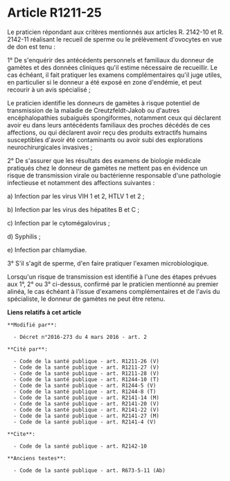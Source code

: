 # Article R1211-25

Le praticien répondant aux critères mentionnés aux articles R. 2142-10 et R. 2142-11 réalisant le recueil de sperme ou le
prélèvement d'ovocytes en vue de don est tenu : 

1° De s'enquérir des antécédents personnels et familiaux du donneur de gamètes et des données cliniques qu'il estime
nécessaire de recueillir. Le cas échéant, il fait pratiquer les examens complémentaires qu'il juge utiles, en particulier si
le donneur a été exposé en zone d'endémie, et peut recourir à un avis spécialisé ; 

Le praticien identifie les donneurs de gamètes à risque potentiel de transmission de la maladie de Creutzfeldt-Jakob ou
d'autres encéphalopathies subaiguës spongiformes, notamment ceux qui déclarent avoir eu dans leurs antécédents familiaux des
proches décédés de ces affections, ou qui déclarent avoir reçu des produits extractifs humains susceptibles d'avoir été
contaminants ou avoir subi des explorations neurochirurgicales invasives ; 

2° De s'assurer que les résultats des examens de biologie médicale pratiqués chez le donneur de gamètes ne mettent pas en
évidence un risque de transmission virale ou bactérienne responsable d'une pathologie infectieuse et notamment des affections
suivantes : 

a) Infection par les virus VIH 1 et 2, HTLV 1 et 2 ; 

b) Infection par les virus des hépatites B et C ; 

c) Infection par le cytomégalovirus ; 

d) Syphilis ; 

e) Infection par chlamydiae. 

3° S'il s'agit de sperme, d'en faire pratiquer l'examen microbiologique. 

Lorsqu'un risque de transmission est identifié à l'une des étapes prévues aux 1°, 2° ou 3° ci-dessus, confirmé par le
praticien mentionné au premier alinéa, le cas échéant à l'issue d'examens complémentaires et de l'avis du spécialiste, le
donneur de gamètes ne peut être retenu.

**Liens relatifs à cet article**

	**Modifié par**:

	  - Décret n°2016-273 du 4 mars 2016 - art. 2

	**Cité par**:

	  - Code de la santé publique - art. R1211-26 (V)
	  - Code de la santé publique - art. R1211-27 (V)
	  - Code de la santé publique - art. R1211-28 (V)
	  - Code de la santé publique - art. R1244-10 (T)
	  - Code de la santé publique - art. R1244-5 (V)
	  - Code de la santé publique - art. R1244-8 (T)
	  - Code de la santé publique - art. R2141-14 (M)
	  - Code de la santé publique - art. R2141-20 (V)
	  - Code de la santé publique - art. R2141-22 (V)
	  - Code de la santé publique - art. R2141-27 (M)
	  - Code de la santé publique - art. R2141-4 (V)

	**Cite**:

	  - Code de la santé publique - art. R2142-10

	**Anciens textes**:

	  - Code de la santé publique - art. R673-5-11 (Ab)
